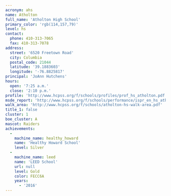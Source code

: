 ```yaml
---
acronym: ahs
name: Atholton
full_name: 'Atholton High School'
primary_color: 'rgb(114,157,79)'
level: hs
contact:
  phone: 410-313-7065
  fax: 410-313-7078
address:
  street: '6520 Freetown Road'
  city: Columbia
  postal_code: 21044
  latitude: '39.1883603'
  longitude: '-76.8825817'
principal: 'JoAnn Hutchens'
hours:
  open: '7:25 a.m.'
  close: '2:10 p.m.'
profile: 'http://www.hcpss.org/f/schools/profiles/prof_hs_atholton.pdf'
msde_report: 'http://www.hcpss.org/f/schools/performance/ispr_en_hs_atholton.pdf'
walk_area: 'http://www.hcpss.org/f/schools/atholton-hs-walk-area.pdf'
title_1: false
cluster: 1
boe_cluster: A
mascot: Raiders
achievements:
  -
    machine_name: healthy_howard
    name: 'Healthy Howard School'
    level: Silver
  -
    machine_name: leed
    name: 'LEED School'
    url: null
    level: Gold
    color: FECC6A
    years:
      - '2016'
---
```


